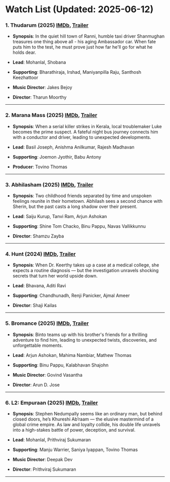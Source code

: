 # Watch List (Updated: 2025-06-12)

### 1. **Thudarum** (2025) [IMDb](https://www.imdb.com/title/tt31969600/), [Trailer](https://www.youtube.com/watch?v=HZrYlXuecRg)

- **Synopsis**: In the quiet hill town of Ranni, humble taxi driver Shanmughan treasures one thing above all - his aging Ambassador car. When fate puts him to the test, he must prove just how far he'll go for what he holds dear.

- **Lead**: Mohanlal, Shobana
- **Supporting**: Bharathiraja, Irshad, Maniyanpilla Raju, Santhosh Keezhattoor
- **Music Director**: Jakes Bejoy
- **Director**: Tharun Moorthy

---

### 2. **Marana Mass** (2025) [IMDb](https://www.imdb.com/title/tt32065993/), [Trailer](https://www.youtube.com/watch?v=-6wvnuMYIAQ)

- **Synopsis**: When a serial killer strikes in Kerala, local troublemaker Luke becomes the prime suspect. A fateful night bus journey connects him with a conductor and driver, leading to unexpected developments.

- **Lead**: Basil Joseph, Anishma Anilkumar, Rajesh Madhavan
- **Supporting**: Joemon Jyothir, Babu Antony
- **Producer**: Tovino Thomas

---

### 3. **Abhilasham** (2025) [IMDb](https://www.imdb.com/title/tt29559988/), [Trailer](https://www.youtube.com/watch?v=UtUl4shMRfk)

- **Synopsis**: Two childhood friends separated by time and unspoken feelings reunite in their hometown. Abhilash sees a second chance with Sherin, but the past casts a long shadow over their present.

- **Lead**: Saiju Kurup, Tanvi Ram, Arjun Ashokan
- **Supporting**: Shine Tom Chacko, Binu Pappu, Navas Vallikkunnu
- **Director**: Shamzu Zayba

---

### 4. **Hunt** (2024) [IMDb](https://www.imdb.com/title/tt24485600/), [Trailer](https://www.youtube.com/watch?v=DNLqr4mhEWo)

- **Synopsis**: When Dr. Keerthy takes up a case at a medical college, she expects a routine diagnosis — but the investigation unravels shocking secrets that turn her world upside down.

- **Lead**: Bhavana, Aditi Ravi
- **Supporting**: Chandhunadh, Renji Panicker, Ajmal Ameer
- **Director**: Shaji Kailas

---

### 5. **Bromance** (2025) [IMDb](https://www.imdb.com/title/tt32135710/), [Trailer](https://www.youtube.com/watch?v=JOPuTZfDp0M)

- **Synopsis**: Binto teams up with his brother's friends for a thrilling adventure to find him, leading to unexpected twists, discoveries, and unforgettable moments.

- **Lead**: Arjun Ashokan, Mahima Nambiar, Mathew Thomas
- **Supporting**: Binu Pappu, Kalabhavan Shajohn
- **Music Director**: Govind Vasantha
- **Director**: Arun D. Jose

---

### 6. **L2: Empuraan** (2025) [IMDb](https://www.imdb.com/title/tt10505918/), [Trailer](https://www.youtube.com/watch?v=PGqltBCo6cU)

- **Synopsis**: Stephen Nedumpally seems like an ordinary man, but behind closed doors, he’s Khureshi Ab’raam — the elusive mastermind of a global crime empire. As law and loyalty collide, his double life unravels into a high-stakes battle of power, deception, and survival.

- **Lead**: Mohanlal, Prithviraj Sukumaran
- **Supporting**: Manju Warrier, Saniya Iyappan, Tovino Thomas
- **Music Director**: Deepak Dev
- **Director**: Prithviraj Sukumaran

---

